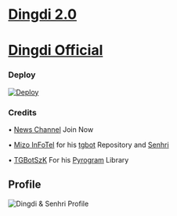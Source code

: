 # [Dingdi 2.0](https://t.me/Dingdi_tgbot)
# [Dingdi Official](https://t.me/DingdiBot)

### Deploy

[![Deploy](https://www.herokucdn.com/deploy/button.svg)](https://heroku.com/deploy?template=https://github.com/ZauteKm/Dingdi-Senhri)
### Credits

• [News Channel](https://t.me/DingdiNews) Join Now

• [Mizo InFoTel](https://t.me/MizoInFoTel14) for his [tgbot](https://github.com/ZauteKm/Dingdi-Senhri) Repository and [Senhri](https://t.me/ZoSenhriBot)

• [TGBotSzK](https://t.me/TGBotSzL) For his [Pyrogram](https://docs.pyrogram.org/) Library

## Profile

![Dingdi & Senhri Profile](https://telegra.ph/file/bb27af037dccff01c913f.jpg)
